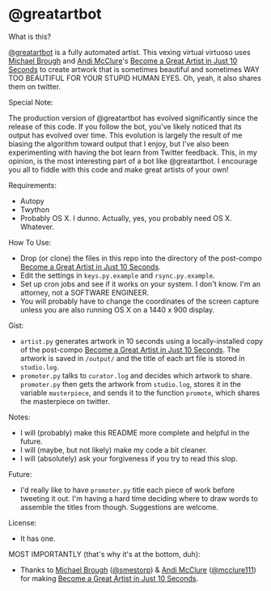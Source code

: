 # @greatartbot

What is this?

[@greatartbot](http://twitter.com/greatartbot) is a fully automated artist. This vexing virtual virtuoso uses [Michael Brough](http://smestorp.com) and [Andi McClure](http://runhello.com)'s [Become a Great Artist in Just 10 Seconds](http://www.ludumdare.com/compo/ludum-dare-27/comment-page-1/?action=preview&uid=4987) to create artwork that is sometimes beautiful and sometimes WAY TOO BEAUTIFUL FOR YOUR STUPID HUMAN EYES. Oh, yeah, it also shares them on twitter.

Special Note:

The production version of @greatartbot has evolved significantly since the release of this code. If you follow the bot, you've likely noticed that its output has evolved over time. This evolution is largely the result of me biasing the algorithm toward output that I enjoy, but I've also been experimenting with having the bot learn from Twitter feedback. This, in my opinion, is the most interesting part of a bot like @greatartbot. I encourage you all to fiddle with this code and make great artists of your own!

Requirements:
 * Autopy
 * Twython
 * Probably OS X. I dunno. Actually, yes, you probably need OS X. Whatever.

How To Use:
 * Drop (or clone) the files in this repo into the directory of the post-compo [Become a Great Artist in Just 10 Seconds](http://www.ludumdare.com/compo/ludum-dare-27/comment-page-1/?action=preview&uid=4987).
 * Edit the settings in `keys.py.example` and `rsync.py.example`.
 * Set up cron jobs and see if it works on your system. I don't know. I'm an attorney, not a SOFTWARE ENGINEER.
 * You will probably have to change the coordinates of the screen capture unless you are also running OS X on a 1440 x 900 display.

Gist:
 * `artist.py` generates artwork in 10 seconds using a locally-installed copy of the post-compo [Become a Great Artist in Just 10 Seconds](http://www.ludumdare.com/compo/ludum-dare-27/comment-page-1/?action=preview&uid=4987). The artwork is saved in `/output/` and the title of each art file is stored in `studio.log`.
 * `promoter.py` talks to `curator.log` and decides which artwork to share. `promoter.py` then gets the artwork from `studio.log`, stores it in the variable `masterpiece`, and sends it to the function `promote`, which shares the masterpiece on twitter.

Notes:
 * I will (probably) make this README more complete and helpful in the future.
 * I will (maybe, but not likely) make my code a bit cleaner.
 * I will (absolutely) ask your forgiveness if you try to read this slop.

Future:
 * I'd really like to have `promoter.py` title each piece of work before tweeting it out. I'm having a hard time deciding where to draw words to assemble the titles from though. Suggestions are welcome.

License:
 * It has one.

MOST IMPORTANTLY (that's why it's at the bottom, duh):
 * Thanks to [Michael Brough](http://smestorp.com) ([@smestorp](http://twitter.com/smestorp)) & [Andi McClure](http://runhello.com) ([@mcclure111](https://twitter.com/mcclure111)) for making [Become a Great Artist in Just 10 Seconds](http://www.ludumdare.com/compo/ludum-dare-27/comment-page-1/?action=preview&uid=4987).
